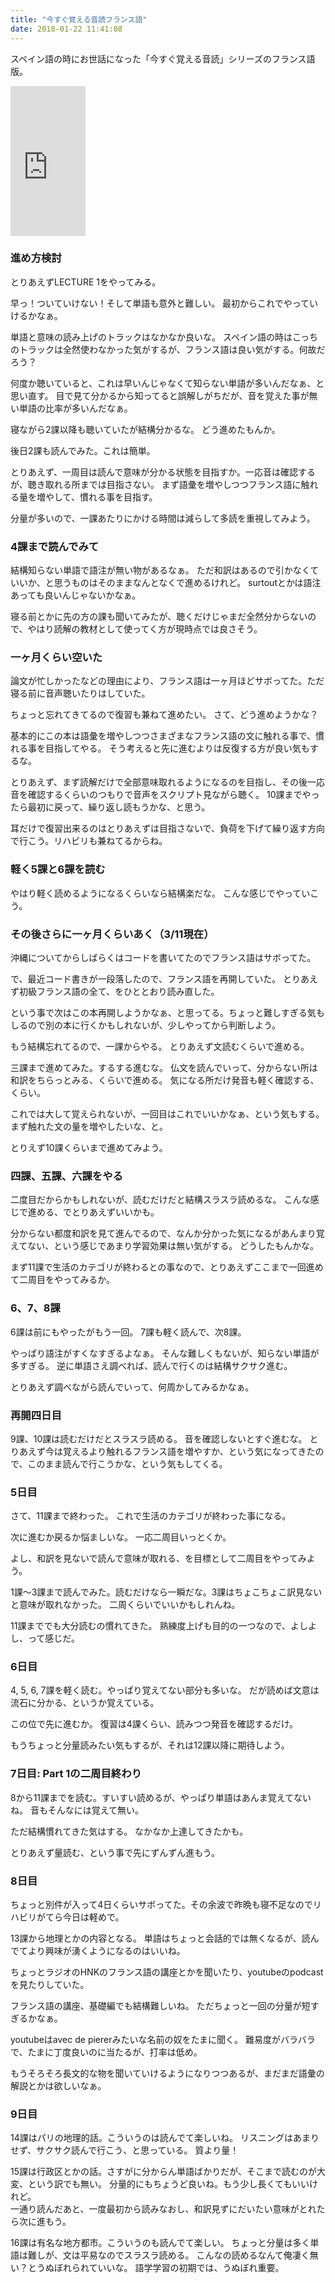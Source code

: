 ```yaml
---
title: "今すぐ覚える音読フランス語"
date: 2018-01-22 11:41:08
---
```


スペイン語の時にお世話になった「今すぐ覚える音読」シリーズのフランス語版。

<iframe style="width:120px;height:240px;" marginwidth="0" marginheight="0" scrolling="no" frameborder="0" src="https://rcm-fe.amazon-adsystem.com/e/cm?ref=qf_sp_asin_til&t=karino203-22&m=amazon&o=9&p=8&l=as1&IS1=1&detail=1&asins=4890853073&bc1=ffffff<1=_top&fc1=333333&lc1=0066c0&bg1=ffffff&f=ifr"> </iframe>

### 進め方検討

とりあえずLECTURE 1をやってみる。

早っ！ついていけない！そして単語も意外と難しい。
最初からこれでやっていけるかなぁ。

単語と意味の読み上げのトラックはなかなか良いな。
スペイン語の時はこっちのトラックは全然使わなかった気がするが、フランス語は良い気がする。何故だろう？

何度か聴いていると、これは早いんじゃなくて知らない単語が多いんだなぁ、と思い直す。
目で見て分かるから知ってると誤解しがちだが、音を覚えた事が無い単語の比率が多いんだなぁ。

寝ながら2課以降も聴いていたが結構分かるな。
どう進めたもんか。

後日2課も読んでみた。これは簡単。

とりあえず、一周目は読んで意味が分かる状態を目指すか。一応音は確認するが、聴き取れる所までは目指さない。
まず語彙を増やしつつフランス語に触れる量を増やして、慣れる事を目指す。

分量が多いので、一課あたりにかける時間は減らして多読を重視してみよう。

### 4課まで読んでみて

結構知らない単語で語注が無い物があるなぁ。
ただ和訳はあるので引かなくていいか、と思うものはそのままなんとなくで進めるけれど。
surtoutとかは語注あっても良いんじゃないかなぁ。

寝る前とかに先の方の課も聞いてみたが、聴くだけじゃまだ全然分からないので、やはり読解の教材として使ってく方が現時点では良さそう。

### 一ヶ月くらい空いた

論文が忙しかったなどの理由により、フランス語は一ヶ月ほどサボってた。ただ寝る前に音声聴いたりはしていた。

ちょっと忘れてきてるので復習も兼ねて進めたい。
さて、どう進めようかな？

基本的にこの本は語彙を増やしつつさまざまなフランス語の文に触れる事で、慣れる事を目指してやる。
そう考えると先に進むよりは反復する方が良い気もするな。

とりあえず、まず読解だけで全部意味取れるようになるのを目指し、その後一応音を確認するくらいのつもりで音声をスクリプト見ながら聴く。
10課までやったら最初に戻って、繰り返し読もうかな、と思う。

耳だけで復習出来るのはとりあえずは目指さないで、負荷を下げて繰り返す方向で行こう。リハビリも兼ねてるからね。

### 軽く5課と6課を読む

やはり軽く読めるようになるくらいなら結構楽だな。
こんな感じでやっていこう。

### その後さらに一ヶ月くらいあく（3/11現在）

沖縄についてからしばらくはコードを書いてたのでフランス語はサボってた。

で、最近コード書きが一段落したので、フランス語を再開していた。
とりあえず初級フランス語の全て、をひととおり読み直した。

という事で次はこの本再開しようかなぁ、と思ってる。ちょっと難しすぎる気もしるので別の本に行くかもしれないが、少しやってから判断しよう。

もう結構忘れてるので、一課からやる。
とりあえず文読むくらいで進める。

三課まで進めてみた。するする進むな。
仏文を読んでいって、分からない所は和訳をちらっとみる、くらいで進める。
気になる所だけ発音も軽く確認する、くらい。

これでは大して覚えられないが、一回目はこれでいいかなぁ、という気もする。
まず触れた文の量を増やしたいな、と。

とりえず10課くらいまで進めてみよう。

### 四課、五課、六課をやる

二度目だからかもしれないが、読むだけだと結構スラスラ読めるな。
こんな感じで進める、でとりあえずいいかも。

分からない都度和訳を見て進んでるので、なんか分かった気になるがあんまり覚えてない、という感じであまり学習効果は無い気がする。
どうしたもんかな。

まず11課で生活のカテゴリが終わるとの事なので、とりあえずここまで一回進めて二周目をやってみるか。

### 6、7、8課

6課は前にもやったがもう一回。
7課も軽く読んで、次8課。

やっぱり語注がすくなすぎるよなぁ。
そんな難しくもないが、知らない単語が多すぎる。
逆に単語さえ調べれば、読んで行くのは結構サクサク進む。

とりあえず調べながら読んでいって、何周かしてみるかなぁ。

### 再開四日目

9課、10課は読むだけだとスラスラ読める。
音を確認しないとすぐ進むな。
とりあえず今は覚えるより触れるフランス語を増やすか、という気になってきたので、このまま読んで行こうかな、という気もしてくる。


### 5日目

さて、11課まで終わった。
これで生活のカテゴリが終わった事になる。

次に進むか戻るか悩ましいな。
一応二周目いっとくか。

よし、和訳を見ないで読んで意味が取れる、を目標として二周目をやってみよう。

1課〜3課まで読んでみた。読むだけなら一瞬だな。3課はちょこちょこ訳見ないと意味が取れなかった。
二周くらいでいいかもしれんね。

11課まででも大分読むの慣れてきた。
熟練度上げも目的の一つなので、よしよし、って感じだ。

### 6日目

4, 5, 6, 7課を軽く読む。やっぱり覚えてない部分も多いな。
だが読めば文意は流石に分かる、というか覚えている。

この位で先に進むか。
復習は4課くらい、読みつつ発音を確認するだけ。

もうちょっと分量読みたい気もするが、それは12課以降に期待しよう。

### 7日目: Part 1の二周目終わり

8から11課までを読む。すいすい読めるが、やっぱり単語はあんま覚えてないね。
音もそんなには覚えて無い。

ただ結構慣れてきた気はする。
なかなか上達してきたかも。

とりあえず量読む、という事で先にずんずん進もう。

### 8日目

ちょっと別件が入って4日くらいサボってた。その余波で昨晩も寝不足なのでリハビリがてら今日は軽めで。

13課から地理とかの内容となる。
単語はちょっと会話的では無くなるが、読んでてより興味が湧くようになるのはいいね。

ちょっとラジオのHNKのフランス語の講座とかを聞いたり、youtubeのpodcastを見たりしていた。

フランス語の講座、基礎編でも結構難しいね。
ただちょっと一回の分量が短すぎるかなぁ。

youtubeはavec  de piererみたいな名前の奴をたまに聞く。
難易度がバラバラで、たまに丁度良いのに当たるが、打率は低め。

もうそろそろ長文的な物を聞いていけるようになりつつあるが、まだまだ語彙の解説とかは欲しいなぁ。

### 9日目

14課はパリの地理的話。こういうのは読んでて楽しいね。
リスニングはあまりせず、サクサク読んで行こう、と思っている。
質より量！

15課は行政区とかの話。さすがに分からん単語ばかりだが、そこまで読むのが大変、という訳でも無い。
分量的にもちょうど良いね。もう少し長くてもいいけれど。  
一通り読んだあと、一度最初から読みなおし、和訳見ずにだいたい意味がとれたら次に進もう。

16課は有名な地方都市。こういうのも読んでて楽しい。
ちょっと分量は多く単語は難しが、文は平易なのでスラスラ読める。
こんなの読めるなんて俺凄く無い？とうぬぼれられていいな。
語学学習の初期では、うぬぼれ重要。
